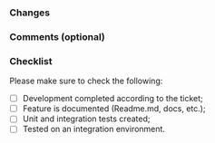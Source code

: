 ### Changes

<!-- High-level description of changes as topics -->

### Comments (optional)

<!-- Add context, tag people, etc. as text -->

### Checklist

Please make sure to check the following:

- [ ] Development completed according to the ticket;
- [ ] Feature is documented (Readme.md, docs, etc.);
- [ ] Unit and integration tests created;
- [ ] Tested on an integration environment.
